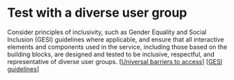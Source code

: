 # Test with a diverse user group

Consider principles of inclusivity, such as Gender Equality and Social Inclusion (GESI) guidelines where applicable, and ensure that all interactive elements and components used in the service, including those based on the building blocks, are designed and tested to be inclusive, respectful, and representative of diverse user groups. \[[Universal barriers to access](https://uteschauberger.com/barrierstoaccess.html)] \[[GESI guidelines](https://www.britishcouncil.org/sites/default/files/gender\_and\_social\_inclusion\_guide.pdf)]
